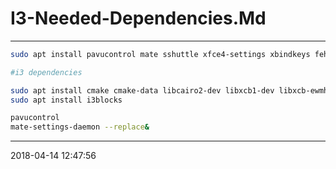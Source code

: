 # I3-Needed-Dependencies.Md

----------------------------------------- 

``` bash
sudo apt install pavucontrol mate sshuttle xfce4-settings xbindkeys feh qalc qalculate-gtk pasystray

```

``` bash
#i3 dependencies

sudo apt install cmake cmake-data libcairo2-dev libxcb1-dev libxcb-ewmh-dev libxcb-icccm4-dev libxcb-image0-dev libxcb-randr0-dev libxcb-util0-dev libxcb-xkb-dev pkg-config python-xcbgen xcb-proto libxcb-xrm-dev i3-wm libasound2-dev libpulse-dev libmpdclient-dev libiw-dev libcurl4-openssl-dev libxcb-cursor-dev
sudo apt install i3blocks
```

``` bash
pavucontrol
mate-settings-daemon --replace&
```
-----------------------------------------
2018-04-14 12:47:56
